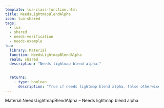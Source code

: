 ```yaml
---
template: lua-class-function.html
title: NeedsLightmapBlendAlpha
icon: lua-shared
tags:
  - lua
  - shared
  - needs-verification
  - needs-example
lua:
  library: Material
  function: NeedsLightmapBlendAlpha
  realm: shared
  description: "Needs lightmap blend alpha."
  
  
  returns:
    - type: boolean
      description: "True if needs lightmap blend alpha, false otherwise."
---
```


<div class="lua__search__keywords">
Material:NeedsLightmapBlendAlpha &#x2013; Needs lightmap blend alpha.
</div>
